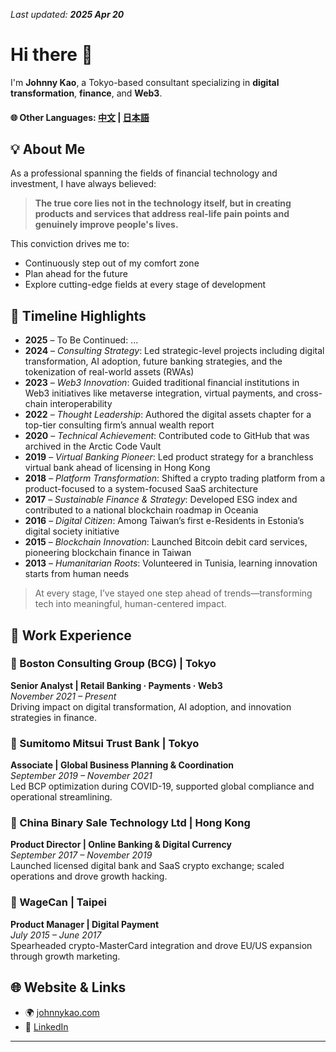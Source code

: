 _Last updated: **2025 Apr 20**_

# Hi there 👋  
I'm **Johnny Kao**, a Tokyo-based consultant specializing in **digital transformation**, **finance**, and **Web3**.

#### 🌐 Other Languages: [中文](README.zh.md) | [日本語](README.ja.md)

## 💡 About Me

As a professional spanning the fields of financial technology and investment, I have always believed:

> **The true core lies not in the technology itself, but in creating products and services that address real-life pain points and genuinely improve people's lives.**

This conviction drives me to:
- Continuously step out of my comfort zone
- Plan ahead for the future
- Explore cutting-edge fields at every stage of development



## 🧭 Timeline Highlights

- **2025** – To Be Continued: ...
- **2024** – *Consulting Strategy*: Led strategic-level projects including digital transformation, AI adoption, future banking strategies, and the tokenization of real-world assets (RWAs)
- **2023** – *Web3 Innovation*: Guided traditional financial institutions in Web3 initiatives like metaverse integration, virtual payments, and cross-chain interoperability
- **2022** – *Thought Leadership*: Authored the digital assets chapter for a top-tier consulting firm’s annual wealth report
- **2020** – *Technical Achievement*: Contributed code to GitHub that was archived in the Arctic Code Vault
- **2019** – *Virtual Banking Pioneer*: Led product strategy for a branchless virtual bank ahead of licensing in Hong Kong
- **2018** – *Platform Transformation*: Shifted a crypto trading platform from a product-focused to a system-focused SaaS architecture
- **2017** – *Sustainable Finance & Strategy*: Developed ESG index and contributed to a national blockchain roadmap in Oceania
- **2016** – *Digital Citizen*: Among Taiwan’s first e-Residents in Estonia’s digital society initiative
- **2015** – *Blockchain Innovation*: Launched Bitcoin debit card services, pioneering blockchain finance in Taiwan
- **2013** – *Humanitarian Roots*: Volunteered in Tunisia, learning innovation starts from human needs

> At every stage, I’ve stayed one step ahead of trends—transforming tech into meaningful, human-centered impact.

## 💼 Work Experience

### 📍 Boston Consulting Group (BCG) | Tokyo  
**Senior Analyst | Retail Banking · Payments · Web3**  
_November 2021 – Present_  
Driving impact on digital transformation, AI adoption, and innovation strategies in finance.

### 📍 Sumitomo Mitsui Trust Bank | Tokyo  
**Associate | Global Business Planning & Coordination**  
_September 2019 – November 2021_  
Led BCP optimization during COVID-19, supported global compliance and operational streamlining.

### 📍 China Binary Sale Technology Ltd | Hong Kong  
**Product Director | Online Banking & Digital Currency**  
_September 2017 – November 2019_  
Launched licensed digital bank and SaaS crypto exchange; scaled operations and drove growth hacking.

### 📍 WageCan | Taipei  
**Product Manager | Digital Payment**  
_July 2015 – June 2017_  
Spearheaded crypto-MasterCard integration and drove EU/US expansion through growth marketing.



## 🌐 Website & Links
- 🌍 [johnnykao.com](https://johnnykao.com)  
- 💼 [LinkedIn](https://linkedin.johnnykao.com)

---



